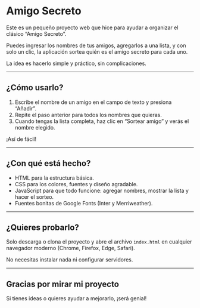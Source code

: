 # Amigo Secreto

Este es un pequeño proyecto web que hice para ayudar a organizar el clásico “Amigo Secreto”.  

Puedes ingresar los nombres de tus amigos, agregarlos a una lista, y con solo un clic, la aplicación sortea quién es el amigo secreto para cada uno.  

La idea es hacerlo simple y práctico, sin complicaciones.

---

## ¿Cómo usarlo?

1. Escribe el nombre de un amigo en el campo de texto y presiona “Añadir”.  
2. Repite el paso anterior para todos los nombres que quieras.  
3. Cuando tengas la lista completa, haz clic en “Sortear amigo” y verás el nombre elegido.  

¡Así de fácil!

---

## ¿Con qué está hecho?

- HTML para la estructura básica.  
- CSS para los colores, fuentes y diseño agradable.  
- JavaScript para que todo funcione: agregar nombres, mostrar la lista y hacer el sorteo.  
- Fuentes bonitas de Google Fonts (Inter y Merriweather).  

---



## ¿Quieres probarlo?

Solo descarga o clona el proyecto y abre el archivo `index.html` en cualquier navegador moderno (Chrome, Firefox, Edge, Safari).  

No necesitas instalar nada ni configurar servidores.

---

## Gracias por mirar mi proyecto

Si tienes ideas o quieres ayudar a mejorarlo, ¡será genial!

